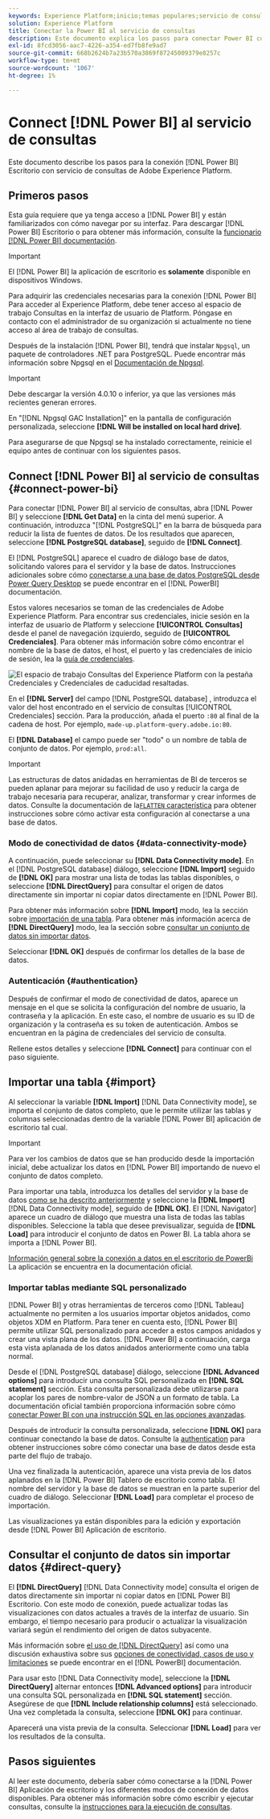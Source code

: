 ```yaml
---
keywords: Experience Platform;inicio;temas populares;servicio de consultas;servicio de consultas;Power BI;power bi;conectarse al servicio de consultas;
solution: Experience Platform
title: Conectar la Power BI al servicio de consultas
description: Este documento explica los pasos para conectar Power BI con el servicio de consultas de Adobe Experience Platform.
exl-id: 8fcd3056-aac7-4226-a354-ed7fb8fe9ad7
source-git-commit: 668b2624b7a23b570a3869f87245009379e8257c
workflow-type: tm+mt
source-wordcount: '1067'
ht-degree: 1%

---
```


# Connect [!DNL Power BI] al servicio de consultas

Este documento describe los pasos para la conexión [!DNL Power BI] Escritorio con servicio de consultas de Adobe Experience Platform.

## Primeros pasos

Esta guía requiere que ya tenga acceso a [!DNL Power BI] y están familiarizados con cómo navegar por su interfaz. Para descargar [!DNL Power BI] Escritorio o para obtener más información, consulte la [funcionario [!DNL Power BI] documentación](https://docs.microsoft.com/es-ES/power-bi/).

>[!IMPORTANT]
>
> El [!DNL Power BI] la aplicación de escritorio es **solamente** disponible en dispositivos Windows.

Para adquirir las credenciales necesarias para la conexión [!DNL Power BI] Para acceder al Experience Platform, debe tener acceso al espacio de trabajo Consultas en la interfaz de usuario de Platform. Póngase en contacto con el administrador de su organización si actualmente no tiene acceso al área de trabajo de consultas.

Después de la instalación [!DNL Power BI], tendrá que instalar `Npgsql`, un paquete de controladores .NET para PostgreSQL. Puede encontrar más información sobre Npgsql en el [Documentación de Npgsql](https://www.npgsql.org/doc/index.html).

>[!IMPORTANT]
>
>Debe descargar la versión 4.0.10 o inferior, ya que las versiones más recientes generan errores.

En &quot;[!DNL Npgsql GAC Installation]&quot; en la pantalla de configuración personalizada, seleccione **[!DNL Will be installed on local hard drive]**.

Para asegurarse de que Npgsql se ha instalado correctamente, reinicie el equipo antes de continuar con los siguientes pasos.

## Connect [!DNL Power BI] al servicio de consultas {#connect-power-bi}

Para conectar [!DNL Power BI] al servicio de consultas, abra [!DNL Power BI] y seleccione **[!DNL Get Data]** en la cinta del menú superior. A continuación, introduzca &quot;[!DNL PostgreSQL]&quot; en la barra de búsqueda para reducir la lista de fuentes de datos. De los resultados que aparecen, seleccione **[!DNL PostgreSQL database]**, seguido de **[!DNL Connect]**.

El [!DNL PostgreSQL] aparece el cuadro de diálogo base de datos, solicitando valores para el servidor y la base de datos. Instrucciones adicionales sobre cómo [conectarse a una base de datos PostgreSQL desde Power Query Desktop](https://learn.microsoft.com/en-us/power-query/connectors/postgresql#connect-to-a-postgresql-database-from-power-query-desktop) se puede encontrar en el [!DNL PowerBI] documentación.

Estos valores necesarios se toman de las credenciales de Adobe Experience Platform. Para encontrar sus credenciales, inicie sesión en la interfaz de usuario de Platform y seleccione **[!UICONTROL Consultas]** desde el panel de navegación izquierdo, seguido de **[!UICONTROL Credenciales]**. Para obtener más información sobre cómo encontrar el nombre de la base de datos, el host, el puerto y las credenciales de inicio de sesión, lea la [guía de credenciales](../ui/credentials.md).

![El espacio de trabajo Consultas del Experience Platform con la pestaña Credenciales y Credenciales de caducidad resaltadas.](../images/clients/power-bi/query-service-credentials-page.png)

En el **[!DNL Server]** del campo [!DNL PostgreSQL database] , introduzca el valor del host encontrado en el servicio de consultas [!UICONTROL Credenciales] sección. Para la producción, añada el puerto `:80` al final de la cadena de host. Por ejemplo, `made-up.platform-query.adobe.io:80`.

El **[!DNL Database]** el campo puede ser &quot;todo&quot; o un nombre de tabla de conjunto de datos. Por ejemplo, `prod:all`.

>[!IMPORTANT]
>
>Las estructuras de datos anidadas en herramientas de BI de terceros se pueden aplanar para mejorar su facilidad de uso y reducir la carga de trabajo necesaria para recuperar, analizar, transformar y crear informes de datos. Consulte la documentación de la[`FLATTEN` característica](../essential-concepts/flatten-nested-data.md) para obtener instrucciones sobre cómo activar esta configuración al conectarse a una base de datos.

### Modo de conectividad de datos {#data-connectivity-mode}

A continuación, puede seleccionar su **[!DNL Data Connectivity mode]**. En el [!DNL PostgreSQL database] diálogo, seleccione **[!DNL Import]** seguido de **[!DNL OK]** para mostrar una lista de todas las tablas disponibles, o seleccione **[!DNL DirectQuery]** para consultar el origen de datos directamente sin importar ni copiar datos directamente en [!DNL Power BI].

Para obtener más información sobre **[!DNL Import]** modo, lea la sección sobre [importación de una tabla](#import). Para obtener más información acerca de **[!DNL DirectQuery]** modo, lea la sección sobre [consultar un conjunto de datos sin importar datos](#direct-query).

Seleccionar **[!DNL OK]** después de confirmar los detalles de la base de datos.

### Autenticación {#authentication}

Después de confirmar el modo de conectividad de datos, aparece un mensaje en el que se solicita la configuración del nombre de usuario, la contraseña y la aplicación. En este caso, el nombre de usuario es su ID de organización y la contraseña es su token de autenticación. Ambos se encuentran en la página de credenciales del servicio de consulta.

Rellene estos detalles y seleccione **[!DNL Connect]** para continuar con el paso siguiente.

## Importar una tabla {#import}

Al seleccionar la variable **[!DNL Import]** [!DNL Data Connectivity mode], se importa el conjunto de datos completo, que le permite utilizar las tablas y columnas seleccionadas dentro de la variable [!DNL Power BI] aplicación de escritorio tal cual.

>[!IMPORTANT]
>
>Para ver los cambios de datos que se han producido desde la importación inicial, debe actualizar los datos en [!DNL Power BI] importando de nuevo el conjunto de datos completo.

Para importar una tabla, introduzca los detalles del servidor y la base de datos [como se ha descrito anteriormente](#connect-power-bi) y seleccione la **[!DNL Import]** [!DNL Data Connectivity mode], seguido de **[!DNL OK]**. El [!DNL Navigator] aparece un cuadro de diálogo que muestra una lista de todas las tablas disponibles. Seleccione la tabla que desee previsualizar, seguida de **[!DNL Load]** para introducir el conjunto de datos en Power BI. La tabla ahora se importa a [!DNL Power BI].

[Información general sobre la conexión a datos en el escritorio de PowerBi](https://learn.microsoft.com/en-us/power-bi/connect-data/desktop-quickstart-connect-to-data#connect-to-data) La aplicación se encuentra en la documentación oficial.

### Importar tablas mediante SQL personalizado

[!DNL Power BI] y otras herramientas de terceros como [!DNL Tableau] actualmente no permiten a los usuarios importar objetos anidados, como objetos XDM en Platform. Para tener en cuenta esto, [!DNL Power BI] permite utilizar SQL personalizado para acceder a estos campos anidados y crear una vista plana de los datos. [!DNL Power BI] a continuación, carga esta vista aplanada de los datos anidados anteriormente como una tabla normal.

Desde el [!DNL PostgreSQL database] diálogo, seleccione **[!DNL Advanced options]** para introducir una consulta SQL personalizada en **[!DNL SQL statement]** sección. Esta consulta personalizada debe utilizarse para acoplar los pares de nombre-valor de JSON a un formato de tabla. La documentación oficial también proporciona información sobre cómo [conectar Power BI con una instrucción SQL en las opciones avanzadas](https://learn.microsoft.com/en-us/power-query/connectors/postgresql#connect-using-advanced-options).

Después de introducir la consulta personalizada, seleccione **[!DNL OK]** para continuar conectando la base de datos. Consulte la [authentication](#authentication) para obtener instrucciones sobre cómo conectar una base de datos desde esta parte del flujo de trabajo.

Una vez finalizada la autenticación, aparece una vista previa de los datos aplanados en la [!DNL Power BI] Tablero de escritorio como tabla. El nombre del servidor y la base de datos se muestran en la parte superior del cuadro de diálogo. Seleccionar **[!DNL Load]** para completar el proceso de importación.

Las visualizaciones ya están disponibles para la edición y exportación desde [!DNL Power BI] Aplicación de escritorio.

## Consultar el conjunto de datos sin importar datos {#direct-query}

El **[!DNL DirectQuery]** [!DNL Data Connectivity mode] consulta el origen de datos directamente sin importar ni copiar datos en [!DNL Power BI] Escritorio. Con este modo de conexión, puede actualizar todas las visualizaciones con datos actuales a través de la interfaz de usuario. Sin embargo, el tiempo necesario para producir o actualizar la visualización variará según el rendimiento del origen de datos subyacente.

Más información sobre [el uso de [!DNL DirectQuery]](https://learn.microsoft.com/en-us/power-bi/connect-data/desktop-use-directquery) así como una discusión exhaustiva sobre sus [opciones de conectividad, casos de uso y limitaciones](https://learn.microsoft.com/en-us/power-bi/connect-data/desktop-directquery-about) se puede encontrar en el [!DNL PowerBI] documentación.

Para usar esto [!DNL Data Connectivity mode], seleccione la **[!DNL DirectQuery]** alternar entonces **[!DNL Advanced options]** para introducir una consulta SQL personalizada en **[!DNL SQL statement]** sección. Asegúrese de que **[!DNL Include relationship columns]** está seleccionado. Una vez completada la consulta, seleccione **[!DNL OK]** para continuar.

Aparecerá una vista previa de la consulta. Seleccionar **[!DNL Load]** para ver los resultados de la consulta.

## Pasos siguientes

Al leer este documento, debería saber cómo conectarse a la [!DNL Power BI] Aplicación de escritorio y los diferentes modos de conexión de datos disponibles. Para obtener más información sobre cómo escribir y ejecutar consultas, consulte la [instrucciones para la ejecución de consultas](../best-practices/writing-queries.md).
